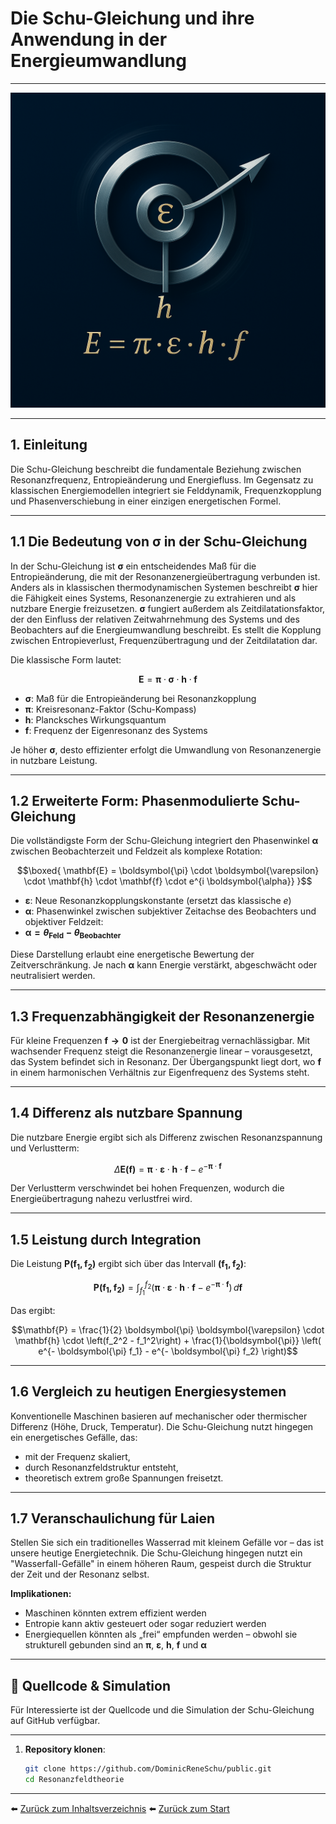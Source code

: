 # Die Schu-Gleichung und ihre Anwendung in der Energieumwandlung  

---

<p align="center">
  <img src="Bilder/symbolgrafik.png" alt="Schu-Gleichung" width="800"/>
</p>

---

## 1. Einleitung

Die Schu-Gleichung beschreibt die fundamentale Beziehung zwischen Resonanzfrequenz, Entropieänderung und Energiefluss. Im Gegensatz zu klassischen Energiemodellen integriert sie Felddynamik, Frequenzkopplung und Phasenverschiebung in einer einzigen energetischen Formel.

---

## 1.1 Die Bedeutung von **$\boldsymbol{\sigma}$** in der Schu-Gleichung

In der Schu-Gleichung ist **$\boldsymbol{\sigma}$** ein entscheidendes Maß für die Entropieänderung, die mit der Resonanzenergieübertragung verbunden ist. Anders als in klassischen thermodynamischen Systemen beschreibt **$\boldsymbol{\sigma}$** hier die Fähigkeit eines Systems, Resonanzenergie zu extrahieren und als nutzbare Energie freizusetzen. **$\boldsymbol{\sigma}$** fungiert außerdem als Zeitdilatationsfaktor, der den Einfluss der relativen Zeitwahrnehmung des Systems und des Beobachters auf die Energieumwandlung beschreibt. Es stellt die Kopplung zwischen Entropieverlust, Frequenzübertragung und der Zeitdilatation dar.

Die klassische Form lautet:

```math
\mathbf{E} = \boldsymbol{\pi} \cdot \boldsymbol{\sigma} \cdot \mathbf{h} \cdot \mathbf{f}


```

- **$\boldsymbol{\sigma}$**: Maß für die Entropieänderung bei Resonanzkopplung  
- **$\boldsymbol{\pi}$**: Kreisresonanz-Faktor (Schu-Kompass)  
- **$\mathbf{h}$**: Plancksches Wirkungsquantum  
- **$\mathbf{f}$**: Frequenz der Eigenresonanz des Systems  

Je höher **$\boldsymbol{\sigma}$**, desto effizienter erfolgt die Umwandlung von Resonanzenergie in nutzbare Leistung.

---

## 1.2 Erweiterte Form: Phasenmodulierte Schu-Gleichung

Die vollständigste Form der Schu-Gleichung integriert den Phasenwinkel **$\boldsymbol{\alpha}$** zwischen Beobachterzeit und Feldzeit als komplexe Rotation:

```math
\boxed{
\mathbf{E} = \boldsymbol{\pi} \cdot \boldsymbol{\varepsilon} \cdot \mathbf{h} \cdot \mathbf{f} \cdot e^{i \boldsymbol{\alpha}}
}
```

- **$\boldsymbol{\varepsilon}$**: Neue Resonanzkopplungskonstante (ersetzt das klassische $e$)  
- **$\boldsymbol{\alpha}$**: Phasenwinkel zwischen subjektiver Zeitachse des Beobachters und objektiver Feldzeit:  
- **$\boldsymbol{\alpha} = \theta_{\text{Feld}} - \theta_{\text{Beobachter}}$**

Diese Darstellung erlaubt eine energetische Bewertung der Zeitverschränkung. Je nach **$\boldsymbol{\alpha}$** kann Energie verstärkt, abgeschwächt oder neutralisiert werden.

---

## 1.3 Frequenzabhängigkeit der Resonanzenergie

Für kleine Frequenzen **$\mathbf{f} \to 0$** ist der Energiebeitrag vernachlässigbar. Mit wachsender Frequenz steigt die Resonanzenergie linear – vorausgesetzt, das System befindet sich in Resonanz. Der Übergangspunkt liegt dort, wo **$\mathbf{f}$** in einem harmonischen Verhältnis zur Eigenfrequenz des Systems steht.

---

## 1.4 Differenz als nutzbare Spannung

Die nutzbare Energie ergibt sich als Differenz zwischen Resonanzspannung und Verlustterm:

```math
\Delta \mathbf{E(f)} = \boldsymbol{\pi} \cdot \boldsymbol{\varepsilon} \cdot \mathbf{h} \cdot \mathbf{f} - e^{- \boldsymbol{\pi} \cdot \mathbf{f}}
```

Der Verlustterm verschwindet bei hohen Frequenzen, wodurch die Energieübertragung nahezu verlustfrei wird.

---

## 1.5 Leistung durch Integration

Die Leistung **$\mathbf{P(f_1, f_2)}$** ergibt sich über das Intervall **$\mathbf{(f_1, f_2)}$**:

```math
\mathbf{P(f_1, f_2)} = \int_{f_1}^{f_2} \left( \boldsymbol{\pi} \cdot \boldsymbol{\varepsilon} \cdot \mathbf{h} \cdot \mathbf{f} - e^{- \boldsymbol{\pi} \cdot \mathbf{f}} \right) \, d\mathbf{f}
```

Das ergibt:

```math
\mathbf{P} = \frac{1}{2} \boldsymbol{\pi} \boldsymbol{\varepsilon} \cdot \mathbf{h} \cdot \left(f_2^2 - f_1^2\right) + \frac{1}{\boldsymbol{\pi}} \left( e^{- \boldsymbol{\pi} f_1} - e^{- \boldsymbol{\pi} f_2} \right)
```

---

## 1.6 Vergleich zu heutigen Energiesystemen

Konventionelle Maschinen basieren auf mechanischer oder thermischer Differenz (Höhe, Druck, Temperatur). Die Schu-Gleichung nutzt hingegen ein energetisches Gefälle, das:

- mit der Frequenz skaliert,  
- durch Resonanzfeldstruktur entsteht,  
- theoretisch extrem große Spannungen freisetzt.

---

## 1.7 Veranschaulichung für Laien

Stellen Sie sich ein traditionelles Wasserrad mit kleinem Gefälle vor – das ist unsere heutige Energietechnik. Die Schu-Gleichung hingegen nutzt ein "Wasserfall-Gefälle" in einem höheren Raum, gespeist durch die Struktur der Zeit und der Resonanz selbst.

**Implikationen:**

- Maschinen könnten extrem effizient werden  
- Entropie kann aktiv gesteuert oder sogar reduziert werden  
- Energiequellen könnten als „frei“ empfunden werden – obwohl sie strukturell gebunden sind an **$\boldsymbol{\pi}$**, **$\boldsymbol{\varepsilon}$**, **$\mathbf{h}$**, **$\mathbf{f}$** und **$\boldsymbol{\alpha}$**

---

## 🔗 Quellcode & Simulation

Für Interessierte ist der Quellcode und die Simulation der Schu-Gleichung auf GitHub verfügbar.

---

1. **Repository klonen**:  
   ```bash
   git clone https://github.com/DominicReneSchu/public.git
   cd Resonanzfeldtheorie
   ```
---


⬅️ [Zurück zum Inhaltsverzeichnis](README.md)
⬅️ [Zurück zum Start](../README.md)